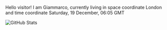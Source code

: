Hello visitor! I am Giammarco, currently living in space coordinate London and time coordinate Saturday, 19 December, 06:05 GMT

![GitHub Stats](https://github-readme-stats.vercel.app/api?username=grcasanova)
